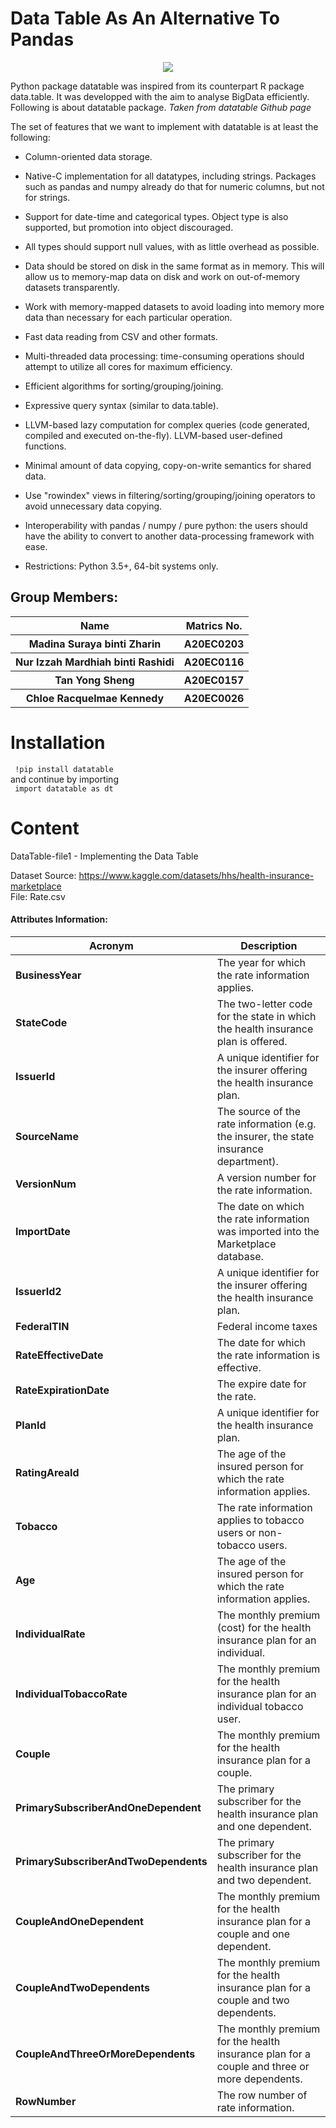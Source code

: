 <h1>Data Table As An Alternative To Pandas</h1>
<p align="center">
  <img src="https://datatable.readthedocs.io/en/latest/_static/py_datatable_logo.png" />
</p>

Python package datatable was inspired from its counterpart R package data.table. It was developped with the aim to analyse BigData efficiently. Following is about datatable package. <i>Taken from datatable Github page</i>

The set of features that we want to implement with datatable is at least the following:

- Column-oriented data storage.

- Native-C implementation for all datatypes, including strings. Packages such as pandas and numpy already do that for numeric columns, but not for strings.

- Support for date-time and categorical types. Object type is also supported, but promotion into object discouraged.

- All types should support null values, with as little overhead as possible.

- Data should be stored on disk in the same format as in memory. This will allow us to memory-map data on disk and work on out-of-memory datasets transparently.

- Work with memory-mapped datasets to avoid loading into memory more data than necessary for each particular operation.

- Fast data reading from CSV and other formats.

- Multi-threaded data processing: time-consuming operations should attempt to utilize all cores for maximum efficiency.

- Efficient algorithms for sorting/grouping/joining.

- Expressive query syntax (similar to data.table).

- LLVM-based lazy computation for complex queries (code generated, compiled and executed on-the-fly).
LLVM-based user-defined functions.

- Minimal amount of data copying, copy-on-write semantics for shared data.

- Use "rowindex" views in filtering/sorting/grouping/joining operators to avoid unnecessary data copying.

- Interoperability with pandas / numpy / pure python: the users should have the ability to convert to another data-processing framework with ease.

- Restrictions: Python 3.5+, 64-bit systems only.

## Group Members: 
<table align = "center">
  <tr>
    <th>Name</th>
    <th>Matrics No.</th>
  </tr>
  <tr>
    <th>Madina Suraya binti Zharin</th>
    <th>A20EC0203</th>
  </tr>
  <tr>
    <th>Nur Izzah Mardhiah binti Rashidi</th>
    <th>A20EC0116</th>
  </tr>
    <tr>
    <th>Tan Yong Sheng</th>
    <th>A20EC0157</th>
  </tr>
    <tr>
    <th>Chloe Racquelmae Kennedy</th>
    <th>A20EC0026</th>
  </tr>
</table>

<h1>Installation</h1>
<code> !pip install datatable </code>
<br />
and continue by importing 
<br />
<code> import datatable as dt </code>


<h1>Content</h1>
DataTable-file1
- Implementing the Data Table

Dataset Source: https://www.kaggle.com/datasets/hhs/health-insurance-marketplace    
File: Rate.csv

#### Attributes Information:
| Acronym | Description |
| --- | --- |
| **BusinessYear** |   The year for which the rate information applies.  |
|**StateCode** |  The two-letter code for the state in which the health insurance plan is offered.  |
| **IssuerId** | A unique identifier for the insurer offering the health insurance plan. |
| **SourceName** |  The source of the rate information (e.g. the insurer, the state insurance department). |
| **VersionNum** | A version number for the rate information.  |
| **ImportDate** |  The date on which the rate information was imported into the Marketplace database.   |
| **IssuerId2** | A unique identifier for the insurer offering the health insurance plan.  |
| **FederalTIN** | Federal income taxes  |
| **RateEffectiveDate** |  The date for which the rate information is effective.   |
|**RateExpirationDate** |  The expire date for the rate. |
| **PlanId** | A unique identifier for the health insurance plan. |
| **RatingAreaId** | The age of the insured person for which the rate information applies.  |
| **Tobacco** | The rate information applies to tobacco users or non-tobacco users. |
| **Age** |   The age of the insured person for which the rate information applies.  |
| **IndividualRate** |  The monthly premium (cost) for the health insurance plan for an individual.  |
| **IndividualTobaccoRate** | The monthly premium for the health insurance plan for an individual tobacco user.  |
| **Couple** | The monthly premium for the health insurance plan for a couple.  |
|**PrimarySubscriberAndOneDependent** |  The primary subscriber for the health insurance plan and one dependent. |
| **PrimarySubscriberAndTwoDependents** | The primary subscriber for the health insurance plan and two dependent. |
| **CoupleAndOneDependent** | The monthly premium for the health insurance plan for a couple and one dependent. |
| **CoupleAndTwoDependents** | The monthly premium for the health insurance plan for a couple and two dependents.  |
| **CoupleAndThreeOrMoreDependents** |  The monthly premium for the health insurance plan for a couple and three or more dependents.   |
| **RowNumber** | The row number of rate information.  |
